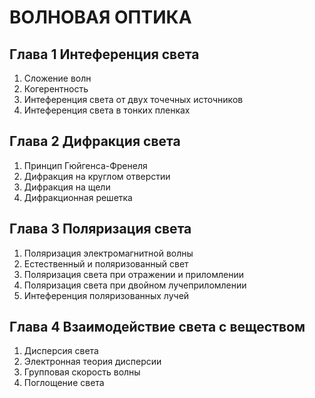 # ВОЛНОВАЯ ОПТИКА
## Глава 1 **Интеференция света**
1. Сложение волн
2. Когерентность
3. Интеференция света от двух точечных источников
4. Интеференция света в тонких пленках
## Глава 2 **Дифракция света**
1. Принцип Гюйгенса-Френеля
2. Дифракция на круглом отверстии
3. Дифракция на щели
4. Дифракционная решетка
## Глава 3 **Поляризация света**
1. Поляризация электромагнитной волны
2. Естественный и поляризованный свет
3. Поляризация света при отражении и приломлении
4. Поляризация света при двойном лучеприломлении
5. Интеференция поляризованных лучей
## Глава 4 **Взаимодействие света с веществом**
1. Дисперсия света
2. Электронная теория дисперсии
3. Групповая скорость волны
4. Поглощение света 

